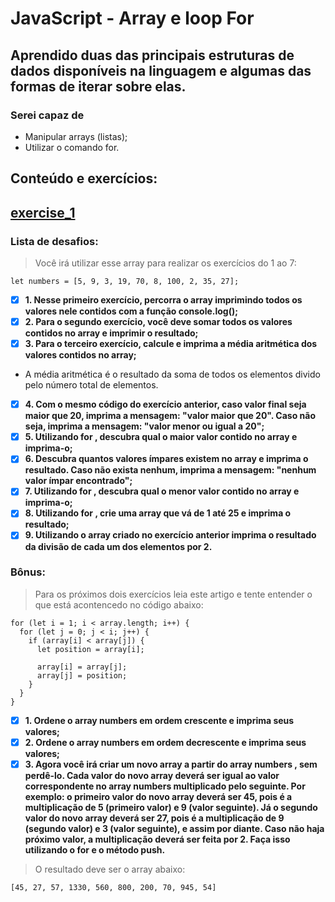 # JavaScript - Array e loop For
## Aprendido duas das principais estruturas de dados disponíveis na linguagem e algumas das formas de iterar sobre elas.

### Serei capaz de
- Manipular arrays (listas);
- Utilizar o comando for.

## Conteúdo e exercícios:
## [exercise_1](exercise_1.js)
### Lista de desafios:
> Você irá utilizar esse array para realizar os exercícios do 1 ao 7:
```
let numbers = [5, 9, 3, 19, 70, 8, 100, 2, 35, 27];
```
- [x] **1. Nesse primeiro exercício, percorra o array imprimindo todos os valores nele contidos com a função console.log();**
- [x] **2. Para o segundo exercício, você deve somar todos os valores contidos no array e imprimir o resultado;**
- [x] **3. Para o terceiro exercício, calcule e imprima a média aritmética dos valores contidos no array;**
- A média aritmética é o resultado da soma de todos os elementos divido pelo número total de elementos.
- [x] **4. Com o mesmo código do exercício anterior, caso valor final seja maior que 20, imprima a mensagem: "valor maior que 20". Caso não seja, imprima a mensagem: "valor menor ou igual a 20";**
- [x] **5. Utilizando for , descubra qual o maior valor contido no array e imprima-o;**
- [x] **6. Descubra quantos valores ímpares existem no array e imprima o resultado. Caso não exista nenhum, imprima a mensagem: "nenhum valor ímpar encontrado";**
- [x] **7. Utilizando for , descubra qual o menor valor contido no array e imprima-o;**
- [x] **8. Utilizando for , crie uma array que vá de 1 até 25 e imprima o resultado;**
- [x] **9. Utilizando o array criado no exercício anterior imprima o resultado da divisão de cada um dos elementos por 2.**
### Bônus:
> Para os próximos dois exercícios leia este artigo e tente entender o que está acontencedo no código abaixo:
```
for (let i = 1; i < array.length; i++) {
  for (let j = 0; j < i; j++) {
    if (array[i] < array[j]) {
      let position = array[i];

      array[i] = array[j];
      array[j] = position;
    }
  }
}
```
- [x] **1. Ordene o array numbers em ordem crescente e imprima seus valores;**
- [x] **2. Ordene o array numbers em ordem decrescente e imprima seus valores;**
- [x] **3. Agora você irá criar um novo array a partir do array numbers , sem perdê-lo. Cada valor do novo array deverá ser igual ao valor correspondente no array numbers multiplicado pelo seguinte. Por exemplo: o primeiro valor do novo array deverá ser 45, pois é a multiplicação de 5 (primeiro valor) e 9 (valor seguinte). Já o segundo valor do novo array deverá ser 27, pois é a multiplicação de 9 (segundo valor) e 3 (valor seguinte), e assim por diante. Caso não haja próximo valor, a multiplicação deverá ser feita por 2. Faça isso utilizando o for e o método push.**
> O resultado deve ser o array abaixo:
```
[45, 27, 57, 1330, 560, 800, 200, 70, 945, 54]
```
